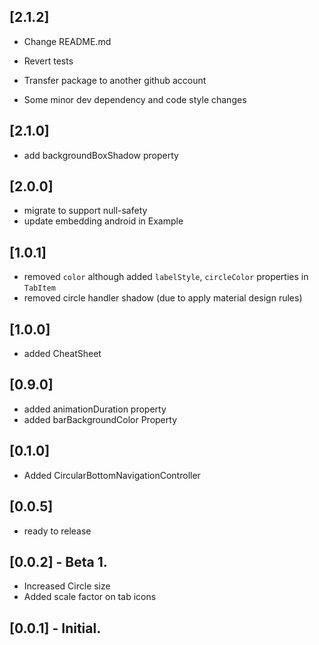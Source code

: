## [2.1.2]

- Change README.md
- Revert tests

- Transfer package to another github account
- Some minor dev dependency and code style changes

## [2.1.0]

- add backgroundBoxShadow property

## [2.0.0]

- migrate to support null-safety
- update embedding android in Example

## [1.0.1]

- removed `color` although added `labelStyle`, `circleColor` properties in `TabItem`
- removed circle handler shadow (due to apply material design rules)

## [1.0.0]

- added CheatSheet

## [0.9.0]

- added animationDuration property
- added barBackgroundColor Property

## [0.1.0]

- Added CircularBottomNavigationController

## [0.0.5]

- ready to release

## [0.0.2] - Beta 1.

- Increased Circle size
- Added scale factor on tab icons

## [0.0.1] - Initial.
